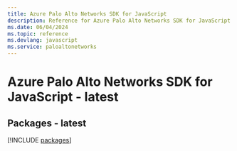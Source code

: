 ```yaml
---
title: Azure Palo Alto Networks SDK for JavaScript
description: Reference for Azure Palo Alto Networks SDK for JavaScript
ms.date: 06/04/2024
ms.topic: reference
ms.devlang: javascript
ms.service: paloaltonetworks
---
```

# Azure Palo Alto Networks SDK for JavaScript - latest
## Packages - latest
[!INCLUDE [packages](palo-alto-networks-index.md)]